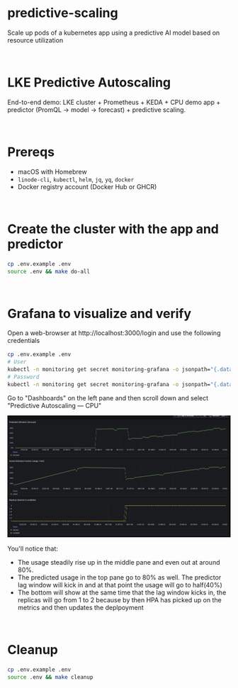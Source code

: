 # predictive-scaling
Scale up pods of a kubernetes app using a predictive AI model based on resource utilization

<br/>

# LKE Predictive Autoscaling
End-to-end demo: LKE cluster + Prometheus + KEDA + CPU demo app + predictor (PromQL → model → forecast) + predictive scaling.

<br/>

# Prereqs
- macOS with Homebrew
- `linode-cli`, `kubectl`, `helm`, `jq`, `yq`, `docker`
- Docker registry account (Docker Hub or GHCR)

<br/>

# Create the cluster with the app and predictor
```bash
cp .env.example .env
source .env && make do-all
```

<br/>

# Grafana to visualize and verify
Open a web-browser at http://localhost:3000/login and use the following credentials
```bash
cp .env.example .env
# User
kubectl -n monitoring get secret monitoring-grafana -o jsonpath="{.data.admin-user}" | base64 --decode
# Password
kubectl -n monitoring get secret monitoring-grafana -o jsonpath="{.data.admin-password}" | base64 --decode
```
Go to "Dashboards" on the left pane and then scroll down and select "Predictive Autoscaling — CPU"

![Grafana Screenshot](image.png)

You'll notice that:
* The usage steadily rise up in the middle pane and even out at around 80%.
* The predicted usage in the top pane go to 80% as well. The predictor lag window will kick in and at that point the usage will go to half(40%)
* The bottom will show at the same time that the lag window kicks in, the replicas will go from 1 to 2 because by then HPA has picked up on the metrics and then updates the deplpoyment

<br/>

# Cleanup
```bash
cp .env.example .env
source .env && make cleanup
```

